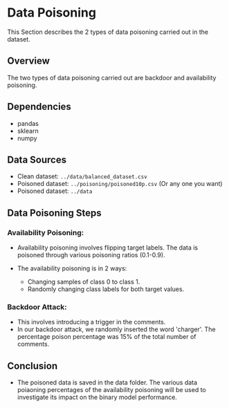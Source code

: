 # Data Poisoning

This Section describes the 2 types of data poisoning carried out in the dataset.

## Overview

The two types of data poisoning carried out are backdoor and availability poisoning.

## Dependencies
- pandas
- sklearn
- numpy

## Data Sources

- Clean dataset: `../data/balanced_dataset.csv`
- Poisoned dataset: `../poisoning/poisoned10p.csv` (Or any one you want)
- Poisoned dataset: `../data`
## Data Poisoning Steps
### Availability Poisoning:
- Availability poisoning involves flipping target labels. The data is poisoned through various poisoning ratios (0.1-0.9).​
- The availability poisoning is  in 2 ways:​

  - Changing samples of class 0 to class 1.​
  - Randomly changing class labels for both target values.​
    
### Backdoor Attack:
- This involves introducing a trigger in the comments.
- In our backdoor attack, we randomly inserted the word 'charger'. The percentage poison percentage was 15% of the total number of comments.

## Conclusion
- The poisoned data is saved in the data folder. The various data poiaoning percentages of the availability poisoning will be used to investigate its impact on the binary model performance.
